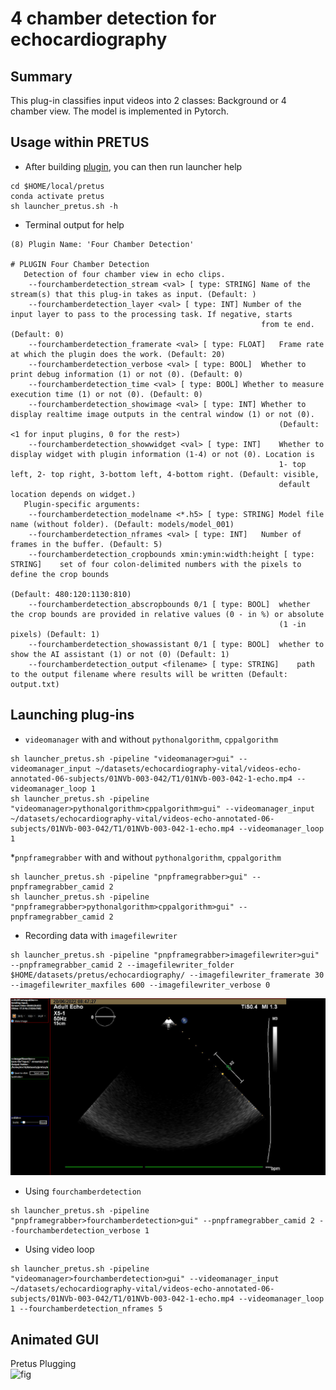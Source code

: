 # 4 chamber detection for echocardiography
## Summary
This plug-in classifies input videos into 2 classes: Background or 4 chamber view. 
The model is implemented in Pytorch.

## Usage within PRETUS
* After building [plugin](../README.md), you can then run launcher help
```
cd $HOME/local/pretus
conda activate pretus
sh launcher_pretus.sh -h
```

* Terminal output for help
```
(8) Plugin Name: 'Four Chamber Detection'

# PLUGIN Four Chamber Detection
   Detection of four chamber view in echo clips.
	--fourchamberdetection_stream <val> [ type: STRING]	Name of the stream(s) that this plug-in takes as input. (Default: ) 
	--fourchamberdetection_layer <val> [ type: INT]	Number of the input layer to pass to the processing task. If negative, starts 
                                                		from te end. (Default: 0) 
	--fourchamberdetection_framerate <val> [ type: FLOAT]	Frame rate at which the plugin does the work. (Default: 20) 
	--fourchamberdetection_verbose <val> [ type: BOOL]	Whether to print debug information (1) or not (0). (Default: 0) 
	--fourchamberdetection_time <val> [ type: BOOL]	Whether to measure execution time (1) or not (0). (Default: 0) 
	--fourchamberdetection_showimage <val> [ type: INT]	Whether to display realtime image outputs in the central window (1) or not (0). 
                                                    		(Default: <1 for input plugins, 0 for the rest>) 
	--fourchamberdetection_showwidget <val> [ type: INT]	Whether to display widget with plugin information (1-4) or not (0). Location is 
                                                     		1- top left, 2- top right, 3-bottom left, 4-bottom right. (Default: visible, 
                                                     		default location depends on widget.) 
   Plugin-specific arguments:
	--fourchamberdetection_modelname <*.h5> [ type: STRING]	Model file name (without folder). (Default: models/model_001) 
	--fourchamberdetection_nframes <val> [ type: INT]	Number of frames in the buffer. (Default: 5) 
	--fourchamberdetection_cropbounds xmin:ymin:width:height [ type: STRING]	set of four colon-delimited numbers with the pixels to define the crop bounds 
                                                                         		(Default: 480:120:1130:810) 
	--fourchamberdetection_abscropbounds 0/1 [ type: BOOL]	whether the crop bounds are provided in relative values (0 - in %) or absolute 
                                                       		(1 -in pixels) (Default: 1) 
	--fourchamberdetection_showassistant 0/1 [ type: BOOL]	whether to show the AI assistant (1) or not (0) (Default: 1) 
	--fourchamberdetection_output <filename> [ type: STRING]	path to the output filename where results will be written (Default: output.txt) 

```


## Launching plug-ins
* `videomanager` with and without `pythonalgorithm`, `cppalgorithm`
``` 
sh launcher_pretus.sh -pipeline "videomanager>gui" --videomanager_input ~/datasets/echocardiography-vital/videos-echo-annotated-06-subjects/01NVb-003-042/T1/01NVb-003-042-1-echo.mp4 --videomanager_loop 1
sh launcher_pretus.sh -pipeline "videomanager>pythonalgorithm>cppalgorithm>gui" --videomanager_input ~/datasets/echocardiography-vital/videos-echo-annotated-06-subjects/01NVb-003-042/T1/01NVb-003-042-1-echo.mp4 --videomanager_loop 1
```

*`pnpframegrabber` with and without `pythonalgorithm`, `cppalgorithm`
```
sh launcher_pretus.sh -pipeline "pnpframegrabber>gui" --pnpframegrabber_camid 2
sh launcher_pretus.sh -pipeline "pnpframegrabber>pythonalgorithm>cppalgorithm>gui" --pnpframegrabber_camid 2
```

* Recording data with `imagefilewriter`
```
sh launcher_pretus.sh -pipeline "pnpframegrabber>imagefilewriter>gui" --pnpframegrabber_camid 2 --imagefilewriter_folder $HOME/datasets/pretus/echocardiography/ --imagefilewriter_framerate 30 --imagefilewriter_maxfiles 600 --imagefilewriter_verbose 0
```
![fig](../../../docs/figures/pretus_plugins/fourchdetection/Screenshot-of_launcher_pretus-pipeline-pnpframegrabber-imagefilewriter-gui.png)

* Using `fourchamberdetection` 
```
sh launcher_pretus.sh -pipeline "pnpframegrabber>fourchamberdetection>gui" --pnpframegrabber_camid 2 --fourchamberdetection_verbose 1
```

* Using video loop  
```
sh launcher_pretus.sh -pipeline "videomanager>fourchamberdetection>gui" --videomanager_input ~/datasets/echocardiography-vital/videos-echo-annotated-06-subjects/01NVb-003-042/T1/01NVb-003-042-1-echo.mp4 --videomanager_loop 1 --fourchamberdetection_nframes 5
```

## Animated GUI
Pretus Plugging     
![fig](../../../docs/figures/pretus_plugins/fourchdetection/pretus-echo.gif)  